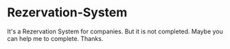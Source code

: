 # Rezervation-System
It's a Rezervation System for companies. But it is not completed. Maybe you can help me to complete.
Thanks.
